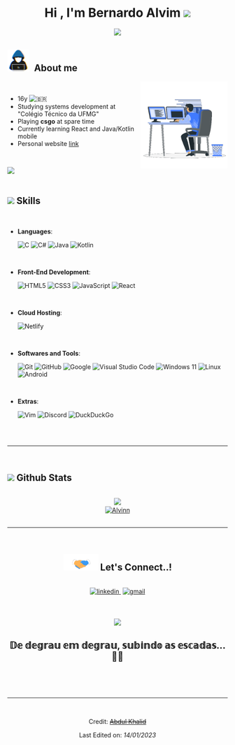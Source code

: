 
<h1 align="center"><b>Hi , I'm Bernardo Alvim </b><img src="https://media.giphy.com/media/hvRJCLFzcasrR4ia7z/giphy.gif" width="35"></h1>

<p align="center">
  <a href="https://github.com/DenverCoder1/readme-typing-svg"><img src="https://readme-typing-svg.herokuapp.com?font=Time+New+Roman&color=cyan&size=25&center=true&vCenter=true&width=900&height=100&lines=Welcome+<3;"></a>
</p>




	
## <img src = "https://github.com/0xAbdulKhalid/0xAbdulKhalid/raw/main/assets/mdImages/about_me.gif" width = 50px>  **About me**

<img align="right" src="https://github.com/0xAbdulKhalid/0xAbdulKhalid/raw/main/assets/mdImages/Right_Side.gif" width = 200px>

<br>

- 16y <img src="https://emojipedia-us.s3.dualstack.us-west-1.amazonaws.com/thumbs/120/toss-face/342/flag-brazil_1f1e7-1f1f7.png" alt="🇧🇷" style="height: 14px"/>
- Studying systems development at "Colégio Técnico da UFMG"
- Playing <strong>csgo</strong> at spare time
- Currently learning React and Java/Kotlin mobile
- Personal website [link](https://alvimlinks.netlify.app)

<br>

<img src="https://user-images.githubusercontent.com/73097560/115834477-dbab4500-a447-11eb-908a-139a6edaec5c.gif"><br><br>

## <img src="https://media2.giphy.com/media/QssGEmpkyEOhBCb7e1/giphy.gif?cid=ecf05e47a0n3gi1bfqntqmob8g9aid1oyj2wr3ds3mg700bl&rid=giphy.gif" width ="25"><b> Skills</b>
<br>

<p align="center">

- **Languages**:
    
    ![C](https://img.shields.io/badge/C%20-%232370ED.svg?style=for-the-badge&logo=c&logoColor=white)
    ![C#](https://img.shields.io/badge/c%23-%23239120.svg?style=for-the-badge&logo=c-sharp&logoColor=white)
    ![Java](https://img.shields.io/badge/java-%23ED8B00.svg?style=for-the-badge&logo=java&logoColor=white)
    ![Kotlin](https://img.shields.io/badge/kotlin-%237F52FF.svg?style=for-the-badge&logo=kotlin&logoColor=white)

<br>   
    
- **Front-End Development**:

   ![HTML5](https://img.shields.io/badge/HTML5%20-%23E34F26.svg?style=for-the-badge&logo=html5&logoColor=white)
   ![CSS3](https://img.shields.io/badge/CSS%20-%231572B6.svg?style=for-the-badge&logo=css3&logoColor=white)
   ![JavaScript](https://img.shields.io/badge/JavaScript%20-%23F7DF1E.svg?style=for-the-badge&logo=javascript&logoColor=black)
   ![React](https://img.shields.io/badge/react-%2320232a.svg?style=for-the-badge&logo=react&logoColor=%2361DAFB)

<br>

- **Cloud Hosting**:

    ![Netlify](https://img.shields.io/badge/netlify-%23000000.svg?style=for-the-badge&logo=netlify&logoColor=#00C7B7)
    
<br>

- **Softwares and Tools**:

    ![Git](https://img.shields.io/badge/git-%23F05033.svg?style=for-the-badge&logo=git&logoColor=white)
    ![GitHub](https://img.shields.io/badge/github-%23121011.svg?style=for-the-badge&logo=github&logoColor=white)
    ![Google](https://img.shields.io/badge/google-%234285F4.svg?style=for-the-badge&logo=google&logoColor=white)
    ![Visual Studio Code](https://img.shields.io/badge/Visual%20Studio%20Code-0078d7.svg?style=for-the-badge&logo=visual-studio-code&logoColor=white)
    ![Windows 11](https://img.shields.io/badge/Windows%2011-%230079d5.svg?style=for-the-badge&logo=Windows%2011&logoColor=white)
    ![Linux](https://img.shields.io/badge/Linux-FCC624?style=for-the-badge&logo=linux&logoColor=black)
    ![Android](https://img.shields.io/badge/Android-3DDC84?style=for-the-badge&logo=android&logoColor=white)

<br>

- **Extras**:

    ![Vim](https://img.shields.io/badge/VIM-%2311AB00.svg?style=for-the-badge&logo=vim&logoColor=white)
    ![Discord](https://img.shields.io/badge/Discord-%235865F2.svg?style=for-the-badge&logo=discord&logoColor=white)
    ![DuckDuckGo](https://img.shields.io/badge/DuckDuckGo-DE5833?style=for-the-badge&logo=DuckDuckGo&logoColor=white)


</p>

<br>
<br>

-----

<br>


## <img src="https://media.giphy.com/media/iY8CRBdQXODJSCERIr/giphy.gif" width="35"><b> Github Stats </b>
<br>

<div align="center">

<a href="https://github.com/alvimdev/">
  <img src="https://github-readme-alvim-stats.vercel.app/api?username=alvimdev&include_all_commits=true&count_private=true&show_icons=true&line_height=20&title_color=7A7ADB&icon_color=2234AE&text_color=D3D3D3&bg_color=0,000000,130F40" height="163" />

</a>
</div>

<div align="center">

<a href="https://github.com/alvimdev/">
  <img src="https://github-readme-alvim-stats.vercel.app/api/top-langs?username=alvimdev&show_icons=true&locale=en&layout=compact&line_height=20&title_color=7A7ADB&icon_color=2234AE&text_color=D3D3D3&bg_color=0,000000,130F40" height="230"  alt="Alvinn"/>

</a>

<br>
<br>

-----

<br>

## <img src="https://github.com/0xAbdulKhalid/0xAbdulKhalid/raw/main/assets/mdImages/handshake.gif" width ="80"><b> Let's Connect..!</b>
<br>
<div align='center'>

<a href="https://linkedin.com/in/bernardo-alvim" target="_blank">
  <img src="https://img.shields.io/badge/LinkedIn-0077B5?style=for-the-badge&logo=linkedin&logoColor=white" alt=linkedin style="margin-bottom: 20px; height: 30px"/>
</a>
<img href="https://upload.wikimedia.org/wikipedia/commons/thumb/1/1d/Invisible_Pink_Unicorn_High_Resolution.png/1200px-Invisible_Pink_Unicorn_High_Resolution.png"/>
<a href="mailto:alvim103@gmail.com" target="_blank">
  <img src="https://img.shields.io/badge/Gmail-%23EA4335.svg?style=for-the-badge&logo=gmail&logoColor=white" t="mail" alt="gmail" style="margin-bottom: 5px; height: 30px"/>
</a>

<br>
<br>
  
</div>

<br>
<img src="https://user-images.githubusercontent.com/73097560/115834477-dbab4500-a447-11eb-908a-139a6edaec5c.gif">
<br>

<div align='center'>

## <b>𝔻𝕖 𝕕𝕖𝕘𝕣𝕒𝕦 𝕖𝕞 𝕕𝕖𝕘𝕣𝕒𝕦, 𝕤𝕦𝕓𝕚𝕟𝕕𝕠 𝕒𝕤 𝕖𝕤𝕔𝕒𝕕𝕒𝕤... 🧊🍷</b>

</div>
<br>
<br>
<br>

---

<br>

Credit: <del>[Abdul Khalid](https://github.com/0xabdulkhalid)</del>

Last Edited on: <em>14/01/2023</em>

<!---

<h1>Presentation</h1>

🖖 Hi, I’m Alvim <br>
👾 I’m interested in full-stack and mobile apps <br>
📓 I’m currently learning Kotlin <br>
🎈 How to reach me: https://alvimlinks.netlify.app <br>
❕ LinkedIn on bio ;)


alvimdev/alvimdev is a ✨ special ✨ repository because its `README.md` (this file) appears on your GitHub profile.
You can click the Preview link to take a look at your changes.
--->
